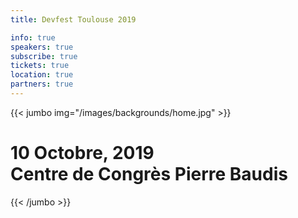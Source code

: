 ```yaml
---
title: Devfest Toulouse 2019

info: true
speakers: true
subscribe: true
tickets: true
location: true
partners: true
---
```


{{< jumbo img="/images/backgrounds/home.jpg" >}}

<h1>
    <img src="/images/logo.svg" alt="">
    <div>10 Octobre, 2019</div>
    <div>Centre de Congrès Pierre Baudis</div>
    
</h1>

{{< /jumbo >}}